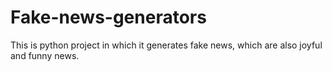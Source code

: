 # Fake-news-generators
This is python project in which it generates fake news, which are also joyful and funny news.
